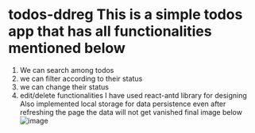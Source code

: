 # todos-ddreg This is a simple todos app that has all functionalities mentioned below
1. We can search among todos
2. we can filter according to their status
3. we can change their status
4. edit/delete functionalities
I have used react-antd library for designing
Also implemented local storage for data persistence even after refreshing the page the data will not get vanished
final image below
![image](https://github.com/Deepanshu-cell/todos-ddreg/assets/84143680/e0ee8e0d-cbf9-4966-89f5-cf01a0f9994d)
